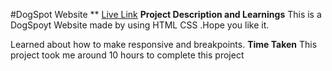 #DogSpot Website
** [Live Link]()
**Project Description and Learnings**
This is a DogSpoyt Website made by using HTML  CSS .Hope you like it.

Learned about how to make responsive and breakpoints.
**Time Taken**
This project took me around 10 hours to complete this project